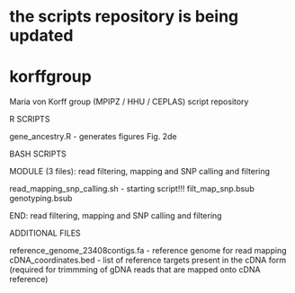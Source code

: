 # the scripts repository is being updated

# korffgroup
Maria von Korff group (MPIPZ / HHU / CEPLAS) script repository

R SCRIPTS

gene_ancestry.R - generates figures Fig. 2de

BASH SCRIPTS

MODULE (3 files): read filtering, mapping and SNP calling and filtering

read_mapping_snp_calling.sh - starting script!!!
filt_map_snp.bsub
genotyping.bsub

END: read filtering, mapping and SNP calling and filtering


ADDITIONAL FILES

reference_genome_23408contigs.fa - reference genome for read mapping
cDNA_coordinates.bed - list of reference targets present in the cDNA form (required for trimmming of gDNA reads that are mapped onto cDNA reference)

